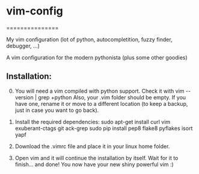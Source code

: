 # vim-config
===============

My vim configuration (lot of python, autocompletition, fuzzy finder, debugger, ...)

A vim configuration for the modern pythonista (plus some other goodies)

Installation:
--------------

0) You will need a vim compiled with python support. Check it with vim --version | grep +python
    Also, your .vim folder should be empty. If you have one, rename it or move to a different location (to keep a backup, just      in case you want to go back).

1) Install the required dependencies:
    sudo apt-get install curl vim exuberant-ctags git ack-grep
    sudo pip install pep8 flake8 pyflakes isort yapf

2) Download the .vimrc file and place it in your linux home folder.

3) Open vim and it will continue the installation by itself. Wait for it to finish... and done! You now have your new shiny powerful vim :)
